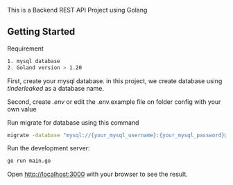 This is a Backend REST API Project using Golang

## Getting Started

Requirement

```bash
1. mysql database
2. Goland version > 1.20
```

First, create your mysql database. in this project, we create database using _tinderleaked_ as a database name.

Second, create _.env_ or edit the .env.example file on folder config with your own value

Run migrate for database using this command

```bash
migrate -database "mysql://{your_mysql_username}:{your_mysql_password}@tcp({your_mysql_host}:{your_mysql_port})/tinderleaked" -path db/migrations up
```

Run the development server:

```bash
go run main.go
```

Open [http://localhost:3000](http://localhost:{SERVICE_PORT}) with your browser to see the result.
